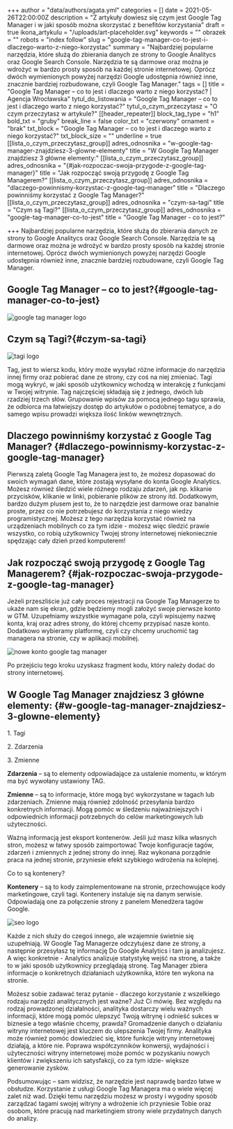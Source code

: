 +++
author = "data/authors/agata.yml"
categories = []
date = 2021-05-26T22:00:00Z
description = "Z artykuły dowiesz się czym jest Google Tag Manager i w jaki sposób można skorzystać z benefitów korzystania"
draft = true
ikona_artykulu = "/uploads/art-placeholder.svg"
keywords = ""
obrazek = ""
robots = "index follow"
slug = "google-tag-manager-co-to-jest-i-dlaczego-warto-z-niego-korzystac"
summary = "Najbardziej popularne narzędzia, które służą do zbierania danych ze strony to Google Analitycs oraz Google Search Console. Narzędzia te są darmowe oraz można je wdrożyć w bardzo prosty sposób na każdej stronie internetowej. Oprócz dwóch wymienionych powyżej narzędzi Google udostępnia również inne, znacznie bardziej rozbudowane, czyli Google Tag Manager."
tags = []
title = "Google Tag Manager – co to jest i dlaczego warto z niego korzystać? | Agencja Wrocławska"
tytul_do_listowania = "Google Tag Manager – co to jest i dlaczego warto z niego korzystać?"
tytul_o_czym_przeczytasz = "O czym przeczytasz w artykule?"
[[header_repeater]]
block_tag_type = "h1"
bold_txt = "gruby"
break_line = false
color_txt = "czerwony"
ornament = "brak"
txt_block = "Google Tag Manager – co to jest i dlaczego warto z niego korzystać?"
txt_block_size = ""
underline = true
[[lista_o_czym_przeczytasz_group]]
adres_odnosnika = "w-google-tag-manager-znajdziesz-3-glowne-elementy"
title = "W Google Tag Manager znajdziesz 3 główne elementy:"
[[lista_o_czym_przeczytasz_group]]
adres_odnosnika = "{#jak-rozpoczac-swoja-przygode-z-google-tag-manager}"
title = "Jak rozpocząć swoją przygodę z Google Tag Managerem?"
[[lista_o_czym_przeczytasz_group]]
adres_odnosnika = "dlaczego-powinnismy-korzystac-z-google-tag-manager"
title = "Dlaczego powinniśmy korzystać z Google Tag Manager?"
[[lista_o_czym_przeczytasz_group]]
adres_odnosnika = "czym-sa-tagi"
title = "Czym są Tagi?"
[[lista_o_czym_przeczytasz_group]]
adres_odnosnika = "google-tag-manager-co-to-jest"
title = "Google Tag Manager - co to jest?"

+++
Najbardziej popularne narzędzia, które służą do zbierania danych ze strony to Google Analitycs oraz Google Search Console. Narzędzia te są darmowe oraz można je wdrożyć w bardzo prosty sposób na każdej stronie internetowej. Oprócz dwóch wymienionych powyżej narzędzi Google udostępnia również inne, znacznie bardziej rozbudowane, czyli Google Tag Manager.

## Google Tag Manager – co to jest?{#google-tag-manager-co-to-jest}

![google tag manager logo](/uploads/art27-05-1.png)

## Czym są Tagi?{#czym-sa-tagi}

![tagi logo](/uploads/art27-05-2.jpg)

Tag, jest to wiersz kodu, który może wysyłać różne informacje do narzędzia innej firmy oraz pobierać dane ze strony, czy coś na niej zmieniać. Tagi mogą wykryć, w jaki sposób użytkownicy wchodzą w interakcję z funkcjami w Twojej witrynie. Tag najczęściej składają się z jednego, dwóch lub rzadziej trzech słów. Grupowanie wpisów za pomocą jednego tagu sprawia, że odbiorca ma łatwiejszy dostęp do artykułów o podobnej tematyce, a do samego wpisu prowadzi większa ilość linków wewnętrznych.

## Dlaczego powinniśmy korzystać z Google Tag Manager? {#dlaczego-powinnismy-korzystac-z-google-tag-manager}

Pierwszą zaletą Google Tag Managera jest to, że możesz dopasować do swoich wymagań dane, które zostają wysyłane do konta Google Analytics. Możesz również śledzić wiele różnego rodzaju zdarzeń, jak np. klikanie przycisków, klikanie w linki, pobieranie plików ze strony itd. Dodatkowym, bardzo dużym plusem jest to, że to narzędzie jest darmowe oraz banalnie proste, przez co nie potrzebujesz do korzystania z niego wiedzy programistycznej. Możesz z tego narzędzia korzystać również na urządzeniach mobilnych co za tym idzie - możesz więc śledzić prawie wszystko, co robią użytkownicy Twojej strony internetowej niekoniecznie spędzając cały dzień przed komputerem!

## Jak rozpocząć swoją przygodę z Google Tag Managerem? {#jak-rozpoczac-swoja-przygode-z-google-tag-manager}

Jeżeli przeszliście już cały proces rejestracji na Google Tag Managerze to ukaże nam się ekran, gdzie będziemy mogli założyć swoje pierwsze konto w GTM. Uzupełniamy wszystkie wymagane pola, czyli wpisujemy nazwę konta, kraj oraz adres strony, do której chcemy przypisać nasze konto. Dodatkowo wybieramy platformę, czyli czy chcemy uruchomić tag managera na stronie, czy w aplikacji mobilnej.

![nowe konto google tag manager](/uploads/art27-05-3.png)

Po przejściu tego kroku uzyskasz fragment kodu, który należy dodać do strony internetowej.

## W Google Tag Manager znajdziesz 3 główne elementy: {#w-google-tag-manager-znajdziesz-3-glowne-elementy}

1\. Tagi

2\. Zdarzenia

3\. Zmienne

**Zdarzenia** – są to elementy odpowiadające za ustalenie momentu, w którym ma być wywołany ustawiony TAG.

**Zmienne** – są to informacje, które mogą być wykorzystane w tagach lub zdarzeniach. Zmienne mają również zdolność przesyłania bardzo konkretnych informacji. Mogą pomóc w śledzeniu najważniejszych i odpowiednich informacji potrzebnych do celów marketingowych lub użyteczności.

Ważną informacją jest eksport kontenerów. Jeśli już masz kilka własnych stron, możesz w łatwy sposób zaimportować Twoje konfiguracje tagów, zdarzeń i zmiennych z jednej strony do innej. Raz wykonana porządnie praca na jednej stronie, przyniesie efekt szybkiego wdrożenia na kolejnej.

Co to są kontenery?

**Kontenery** – są to kody zaimplementowane na stronie, przechowujące kody marketingowe, czyli tagi. Kontenery instaluje się na danym serwisie. Odpowiadają one za połączenie strony z panelem Menedżera tagów Google.

![seo logo](/uploads/art27-05-4.png)

Każde z nich służy do czegoś innego, ale wzajemnie świetnie się uzupełniają. W Google Tag Managerze odczytujesz dane ze strony, a następnie przesyłasz tę informację Do Google Analytics i tam ją analizujesz. A więc konkretnie - Analytics analizuje statystykę wejść na stronę, a także to w jaki sposób użytkownicy przeglądają stronę. Tag Manager zbiera informacje o konkretnych działaniach użytkownika, które ten wykona na stronie.

Możesz sobie zadawać teraz pytanie - dlaczego korzystanie z wszelkiego rodzaju narzędzi analitycznych jest ważne? Już Ci mówię. Bez względu na rodzaj prowadzonej działalności, analityka dostarczy wielu ważnych informacji, które mogą pomóc ulepszyć Twoją witrynę i odnieść sukces w biznesie a tego właśnie chcemy, prawda? Gromadzenie danych o działaniu witryny internetowej jest kluczem do ulepszenia Twojej firmy. Analityka może również pomóc dowiedzieć się, które funkcje witryny internetowej działają, a które nie. Poprawa współczynników konwersji, wydajności i użyteczności witryny internetowej może pomóc w pozyskaniu nowych klientów i zwiększeniu ich satysfakcji, co za tym idzie- większe generowanie zysków.

Podsumowując – sam widzisz, że narzędzie jest naprawdę bardzo łatwe w obsłudze. Korzystanie z usługi Google Tag Managera ma o wiele więcej zalet niż wad. Dzięki temu narzędziu możesz w prosty i wygodny sposób zarządzać tagami swojej witryny a wdrożenie ich przyniesie Tobie oraz osobom, które pracują nad marketingiem strony wiele przydatnych danych do analizy.